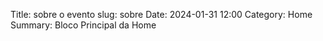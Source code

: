 Title: sobre o evento
slug: sobre
Date: 2024-01-31 12:00
Category: Home
Summary: Bloco Principal da Home


<section id="sobre">
</section>